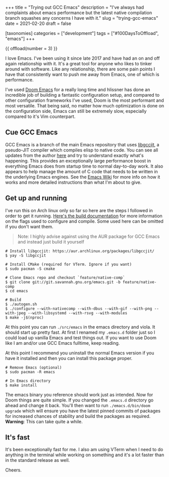 +++
title = "Trying out GCC Emacs"
description = "I've always had complaints about emacs performance but the latest native compilation branch squashes any concerns I have with it."
slug = "trying-gcc-emacs"
date = 2021-02-20
draft = false

[taxonomies]
categories = ["development"]
tags = ["#100DaysToOffload", "emacs"]
+++

{{ offload(number = 3) }}

I love Emacs. I've been using it since late 2017 and have had an on and off again relationship with it. It's a great tool for anyone who likes to tinker around with software. Like any relationship, there are some pain points I have that consistently want to push me away from Emacs, one of which is performance.

I've used [Doom Emacs](https://github.com/hlissner/doom-emacs) for a really long time and hlissner has done an incredible job of building a fantastic configuration setup, and compared to other configuration frameworks I've used, Doom is the most performant and most versatile. That being said, no matter how much optimization is done on the configuration side, Emacs can still be extremely slow, especially compared to it's Vim counterpart. 

## Cue GCC Emacs
GCC Emacs is a branch of the main Emacs repository that uses [libgccjit](https://gcc.gnu.org/onlinedocs/jit/index.html), a pseudo-JIT compiler which compiles elisp to native code. You can see all updates from the author [here](http://akrl.sdf.org/gccemacs.html) and try to understand exactly what's happening. This provides an exceptionally large performance boost in everything Emacs does from startup time to normal day-to-day work. It also appears to help manage the amount of C code that needs to be written in the underlying Emacs engines. See the [Emacs Wiki](https://www.emacswiki.org/emacs/GccEmacs) for more info on how it works and more detailed instructions than what I'm about to give.

## Get up and running
I've run this on Arch linux only so far so here are the steps I followed in order to get it running. [Here's the build documentation](https://git.savannah.gnu.org/cgit/emacs.git/tree/INSTALL) for more information on the flags used to configure and compile. Some used here can be omitted if you don't want them.

> Note: I highly advise against using the AUR package for GCC Emacs and instead just bulid it yourself

```shell
# Install libgccjit: https://aur.archlinux.org/packages/libgccjit/
$ yay -S libgccjit

# Install CMake (required for VTerm. Ignore if you want)
$ sudo pacman -S cmake

# Clone Emacs repo and checkout `feature/native-comp`
$ git clone git://git.savannah.gnu.org/emacs.git -b feature/native-comp
$ cd emacs

# Build
$ ./autogen.sh
$ ./configure --with-nativecomp --with-dbus --with-gif --with-png --with-jpeg --with-libsystemd --with-rsvg --with-modules
$ make -j$(nproc)
```

At this point you can run `./src/emacs` in the emacs directory and viola. It should start up pretty fast. At first I renamed my `.emacs.d` folder just so I could load up vanilla Emacs and test things out. If you want to use Doom like I am and/or use GCC Emacs fulltime, keep reading.

At this point I recommend you uninstall the normal Emacs version if you have it installed and then you can install this package proper.
```shell
# Remove Emacs (optional)
$ sudo pacman -R emacs

# In Emacs directory
$ make install
```

The emacs binary you reference should work just as intended. Now for Doom things are quite simple. If you changed the `.emacs.d` directory go ahead and change it back. You'll then want to run `./emacs.d/bin/doom upgrade` which will ensure you have the latest pinned commits of packages for increased chances of stability and build the packages as required. **Warning**: This can take quite a while.

## It's fast
It's been exceptionally fast for me. I also am using VTerm when I need to do anything in the terminal while working on something and it's a lot faster than in the standard release as well. 

Cheers.

